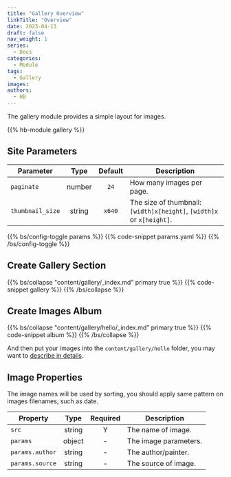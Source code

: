 ```yaml
---
title: "Gallery Overview"
linkTitle: "Overview"
date: 2023-04-13
draft: false
nav_weight: 1
series:
  - Docs
categories:
  - Module
tags:
  - Gallery
images:
authors:
  - HB
---
```


The gallery module provides a simple layout for images.

<!--more-->

{{% hb-module gallery %}}

## Site Parameters

| Parameter        |  Type  | Default | Description                                                           |
| ---------------- | :----: | :-----: | --------------------------------------------------------------------- |
| `paginate`       | number |  `24`   | How many images per page.                                             |
| `thumbnail_size` | string | `x640`  | The size of thumbnail: `[width]x[height]`, `[width]x` or `x[height]`. |

{{% bs/config-toggle params %}}
{{% code-snippet params.yaml %}}
{{% /bs/config-toggle %}}

## Create Gallery Section

{{% bs/collapse "content/gallery/_index.md" primary true %}}
{{% code-snippet gallery %}}
{{% /bs/collapse %}}

## Create Images Album

{{% bs/collapse "content/gallery/hello/_index.md" primary true %}}
{{% code-snippet album %}}
{{% /bs/collapse %}}

And then put your images into the `content/gallery/hello` folder, you may want to [describe in details](#image-properties).

## Image Properties

The image names will be used by sorting, you should apply same pattern on images filenames, such as date.

| Property        |  Type  | Required | Description           |
| --------------- | :----: | :------: | --------------------- |
| `src`           | string |    Y     | The name of image.    |
| `params`        | object |    -     | The image parameters. |
| `params.author` | string |    -     | The author/painter.   |
| `params.source` | string |    -     | The source of image.  |
